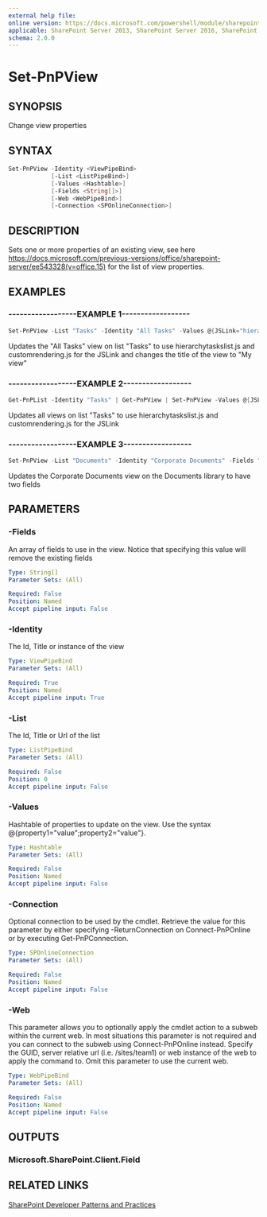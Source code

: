 ```yaml
---
external help file:
online version: https://docs.microsoft.com/powershell/module/sharepoint-pnp/set-pnpview
applicable: SharePoint Server 2013, SharePoint Server 2016, SharePoint Server 2019, SharePoint Online
schema: 2.0.0
---
```

# Set-PnPView

## SYNOPSIS
Change view properties

## SYNTAX

```powershell
Set-PnPView -Identity <ViewPipeBind>
            [-List <ListPipeBind>]
            [-Values <Hashtable>]
            [-Fields <String[]>]
            [-Web <WebPipeBind>]
            [-Connection <SPOnlineConnection>]
```

## DESCRIPTION
Sets one or more properties of an existing view, see here https://docs.microsoft.com/previous-versions/office/sharepoint-server/ee543328(v=office.15) for the list of view properties.

## EXAMPLES

### ------------------EXAMPLE 1------------------
```powershell
Set-PnPView -List "Tasks" -Identity "All Tasks" -Values @{JSLink="hierarchytaskslist.js|customrendering.js";Title="My view"}
```

Updates the "All Tasks" view on list "Tasks" to use hierarchytaskslist.js and customrendering.js for the JSLink and changes the title of the view to "My view"

### ------------------EXAMPLE 2------------------
```powershell
Get-PnPList -Identity "Tasks" | Get-PnPView | Set-PnPView -Values @{JSLink="hierarchytaskslist.js|customrendering.js"}
```

Updates all views on list "Tasks" to use hierarchytaskslist.js and customrendering.js for the JSLink

### ------------------EXAMPLE 3------------------
```powershell
Set-PnPView -List "Documents" -Identity "Corporate Documents" -Fields "Title","Created"
```

Updates the Corporate Documents view on the Documents library to have two fields

## PARAMETERS

### -Fields
An array of fields to use in the view. Notice that specifying this value will remove the existing fields

```yaml
Type: String[]
Parameter Sets: (All)

Required: False
Position: Named
Accept pipeline input: False
```

### -Identity
The Id, Title or instance of the view

```yaml
Type: ViewPipeBind
Parameter Sets: (All)

Required: True
Position: Named
Accept pipeline input: True
```

### -List
The Id, Title or Url of the list

```yaml
Type: ListPipeBind
Parameter Sets: (All)

Required: False
Position: 0
Accept pipeline input: False
```

### -Values
Hashtable of properties to update on the view. Use the syntax @{property1="value";property2="value"}.

```yaml
Type: Hashtable
Parameter Sets: (All)

Required: False
Position: Named
Accept pipeline input: False
```

### -Connection
Optional connection to be used by the cmdlet. Retrieve the value for this parameter by either specifying -ReturnConnection on Connect-PnPOnline or by executing Get-PnPConnection.

```yaml
Type: SPOnlineConnection
Parameter Sets: (All)

Required: False
Position: Named
Accept pipeline input: False
```

### -Web
This parameter allows you to optionally apply the cmdlet action to a subweb within the current web. In most situations this parameter is not required and you can connect to the subweb using Connect-PnPOnline instead. Specify the GUID, server relative url (i.e. /sites/team1) or web instance of the web to apply the command to. Omit this parameter to use the current web.

```yaml
Type: WebPipeBind
Parameter Sets: (All)

Required: False
Position: Named
Accept pipeline input: False
```

## OUTPUTS

### Microsoft.SharePoint.Client.Field

## RELATED LINKS

[SharePoint Developer Patterns and Practices](https://aka.ms/sppnp)
